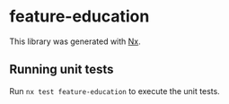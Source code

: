 # feature-education

This library was generated with [Nx](https://nx.dev).

## Running unit tests

Run `nx test feature-education` to execute the unit tests.
